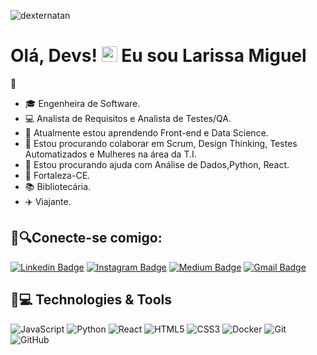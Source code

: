 <p align="left"><img src="https://komarev.com/ghpvc/?username=dexternatan" alt="dexternatan" /></p>

<h1 align = "justify"> Olá, Devs! <img src="https://media.giphy.com/media/hvRJCLFzcasrR4ia7z/giphy.gif" width="25px"> Eu sou Larissa Miguel</h1> 👋

- 🎓 Engenheira de Software.
- 💻 Analista de Requisitos e Analista de Testes/QA.
- 🌱 Atualmente estou aprendendo Front-end e Data Science.
- 👯 Estou procurando colaborar em Scrum, Design Thinking, Testes Automatizados e Mulheres na área da T.I.
- 🤔 Estou procurando ajuda com Análise de Dados,Python, React.
- 🏡 Fortaleza-CE.
- 📚 Bibliotecária.
- ✈️ Viajante.




## 📲🔍Conecte-se comigo:

[![Linkedin Badge](https://img.shields.io/badge/-larissa-blue?style=flat-square&logo=Linkedin&logoColor=white&link=https://www.linkedin.com/in/larissamiguel/)](https://www.linkedin.com/in/larissamiguel/)
[![Instagram Badge](https://img.shields.io/badge/-laris.mss-purple?style=flat-square&logo=instagram&logoColor=white&link=https://www.instagram.com/laris.mss/?hl=pt-br)](https://instagram.com/laris.mss)
[![Medium Badge](https://img.shields.io/badge/-@larissa-03a57a?style=flat-square&labelColor=000000&logo=Medium&link=https://medium.com/@larissamiguel/)](https://medium.com/@larissamiguel)
[![Gmail Badge](https://img.shields.io/badge/-larissamiguelsousa@gmail.com-c14438?style=flat-square&logo=Gmail&logoColor=white&link=mailto:larissamiguelsousa@gmail.com)](mailto:larissamiguelsousa@gmail.com)


## 🚀💻 Technologies & Tools

![JavaScript](https://img.shields.io/badge/-JavaScript-black?style=flat-square&logo=javascript)
![Python](https://img.shields.io/badge/-Python-black?style=flat-square&logo=Python)
![React](https://img.shields.io/badge/-React-black?style=flat-square&logo=react)
![HTML5](https://img.shields.io/badge/-HTML5-E34F26?style=flat-square&logo=html5&logoColor=white)
![CSS3](https://img.shields.io/badge/-CSS3-1572B6?style=flat-square&logo=css3)
![Docker](https://img.shields.io/badge/-Docker-black?style=flat-square&logo=docker)
![Git](https://img.shields.io/badge/-Git-black?style=flat-square&logo=git)
![GitHub](https://img.shields.io/badge/-GitHub-181717?style=flat-square&logo=github)



